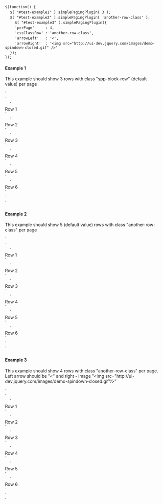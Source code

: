 `$(function() {`<br/>
&nbsp;&nbsp;&nbsp;&nbsp;`$( "#test-example1" ).simplePagingPlugin( 3 );`<br/>
&nbsp;&nbsp;&nbsp;&nbsp;`$( "#test-example2" ).simplePagingPlugin( 'another-row-class' );`<br/>
&nbsp;&nbsp;&nbsp;&nbsp;&nbsp;&nbsp;&nbsp;&nbsp;`$( "#test-example3" ).simplePagingPlugin({` <br/>
&nbsp;&nbsp;&nbsp;&nbsp;&nbsp;&nbsp;&nbsp;&nbsp;`'perPage'     : 4,`<br/>
&nbsp;&nbsp;&nbsp;&nbsp;&nbsp;&nbsp;&nbsp;&nbsp;`'cssClassRow' : 'another-row-class',`<br/>
&nbsp;&nbsp;&nbsp;&nbsp;&nbsp;&nbsp;&nbsp;&nbsp;`'arrowLeft'   : '<',`<br/>
&nbsp;&nbsp;&nbsp;&nbsp;&nbsp;&nbsp;&nbsp;&nbsp;`'arrowRight'  : '<img src="http://ui-dev.jquery.com/images/demo-spindown-closed.gif" />'`<br/>
&nbsp;&nbsp;&nbsp;&nbsp;`});`<br/>
`});`<br/>

<h4>Example 1</h4>
<p>This example should show 3 rows with class "spp-block-row" (default value) per page</p>
`<div id="test-example1">`<br/>
&nbsp;&nbsp;&nbsp;&nbsp;`<div class="spp-block-row">Row 1</div>`<br/>
&nbsp;&nbsp;&nbsp;&nbsp;`<div class="spp-block-row">Row 2</div>`<br/>
&nbsp;&nbsp;&nbsp;&nbsp;`<div class="spp-block-row">Row 3</div>`<br/>
&nbsp;&nbsp;&nbsp;&nbsp;`<div class="spp-block-row">Row 4</div>`<br/>
&nbsp;&nbsp;&nbsp;&nbsp;`<div class="spp-block-row">Row 5</div>`<br/>
&nbsp;&nbsp;&nbsp;&nbsp;`<div class="spp-block-row">Row 6</div>`<br/>
`</div>`<br/>

<h4>Example 2</h4>
<p>This example should show 5 (default value) rows with class "another-row-class" per page</p>
`<div id="test-example2">`<br/>
&nbsp;&nbsp;&nbsp;&nbsp;`<div class="another-row-class">Row 1</div>`<br/>
&nbsp;&nbsp;&nbsp;&nbsp;`<div class="another-row-class">Row 2</div>`<br/>
&nbsp;&nbsp;&nbsp;&nbsp;`<div class="another-row-class">Row 3</div>`<br/>
&nbsp;&nbsp;&nbsp;&nbsp;`<div class="another-row-class">Row 4</div>`<br/>
&nbsp;&nbsp;&nbsp;&nbsp;`<div class="another-row-class">Row 5</div>`<br/>
&nbsp;&nbsp;&nbsp;&nbsp;`<div class="another-row-class">Row 6</div>`<br/>
`</div>`<br/>

<h4>Example 3</h4>
<p>This example should show 4 rows with class "another-row-class" per page. Left arrow should be "<" and right - image "&lt;img src=&quot;http://ui-dev.jquery.com/images/demo-spindown-closed.gif&quot;&frasl;&gt;" </p>
`<div id="test-example3">`<br/>
&nbsp;&nbsp;&nbsp;&nbsp;`<div class="another-row-class">Row 1</div>`<br/>
&nbsp;&nbsp;&nbsp;&nbsp;`<div class="another-row-class">Row 2</div>`<br/>
&nbsp;&nbsp;&nbsp;&nbsp;`<div class="another-row-class">Row 3</div>`<br/>
&nbsp;&nbsp;&nbsp;&nbsp;`<div class="another-row-class">Row 4</div>`<br/>
&nbsp;&nbsp;&nbsp;&nbsp;`<div class="another-row-class">Row 5</div>`<br/>
&nbsp;&nbsp;&nbsp;&nbsp;`<div class="another-row-class">Row 6</div>`<br/>
`</div>`<br/>